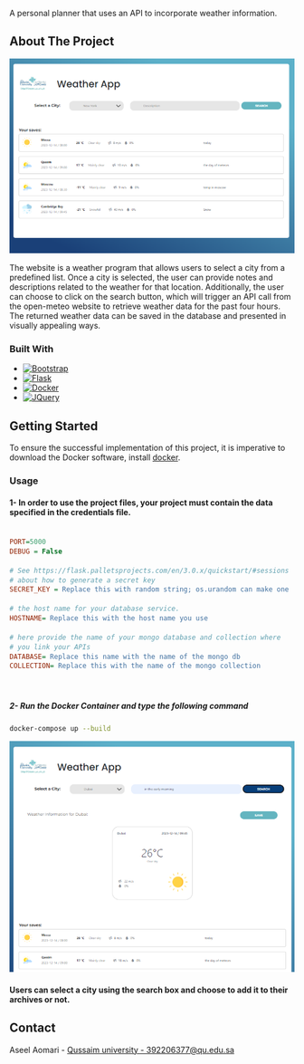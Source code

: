 A personal planner that uses an API to incorporate weather information. 

## About The Project
![Weather App Screen Shot](img/Weather-app-first.png)

The website is a weather program that allows users to select a city from a predefined list. Once a city is selected, the user can provide notes and descriptions related to the weather for that location. Additionally, the user can choose to click on the search button, which will trigger an API call from the open-meteo website to retrieve weather data for the past four hours. The returned weather data can be saved in the database and presented in visually appealing ways.

### Built With

* [![Bootstrap][Bootstrap.com]][Bootstrap-url]
* [![Flask][flask.palletsprojects.com]][Flask-url]
* [![Docker][docker.com]][Docker-url]
* [![JQuery][JQuery.com]][JQuery-url]

## Getting Started

To ensure the successful implementation of this project, it is imperative to download the Docker software, install [docker](https://www.docker.com/products/docker-desktop/).
### Usage
#### 1- In order to use the project files, your project must contain the data specified in the credentials file.
```ini

PORT=5000
DEBUG = False

# See https://flask.palletsprojects.com/en/3.0.x/quickstart/#sessions
# about how to generate a secret key
SECRET_KEY = Replace this with random string; os.urandom can make one

# the host name for your database service.
HOSTNAME= Replace this with the host name you use

# here provide the name of your mongo database and collection where
# you link your APIs
DATABASE= Replace this name with the name of the mongo db
COLLECTION= Replace this with the name of the mongo collection




```




##### 2- Run the Docker Container and type the following command

```bash
docker-compose up --build
```


![usge1](img/Weather-app-sec.png)

#### Users can select a city using the search box and choose to add it to their archives or not.

## Contact
Aseel Aomari - [Qussaim university - 392206377@qu.edu.sa ](392206377@qu.edu.sa)


<!-- MARKDOWN LINKS & IMAGES -->
<!-- https://www.markdownguide.org/basic-syntax/#reference-style-links -->
[Bootstrap.com]: https://img.shields.io/badge/Bootstrap-563D7C?style=for-the-badge&logo=bootstrap&logoColor=white
[Bootstrap-url]: https://getbootstrap.com
[JQuery.com]: https://img.shields.io/badge/jQuery-0769AD?style=for-the-badge&logo=jquery&logoColor=white
[JQuery-url]: https://jquery.com 
[Docker.com]: https://img.shields.io/badge/Docker-2496ED?style=for-the-badge&logo=docker&logoColor=white
[Docker-url]: https://www.docker.com
[Flask.palletsprojects.com]: https://img.shields.io/badge/Flask-000000?style=for-the-badge&logo=flask&logoColor=white
[Flask-url]: https://flask.palletsprojects.com

